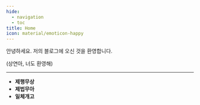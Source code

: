 ```yaml
---
hide:
  - navigation
  - toc
title: Home
icon: material/emoticon-happy
---
```


안녕하세요. 저의 블로그에 오신 것을 환영합니다.

(상연아, 너도 환영해)

---

- **제행무상**
- **제법무아**
- **일체개고**
